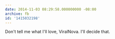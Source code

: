 ```yaml
---
date: 2014-11-03 08:29:58.000000000 -08:00
archive: fb
id: '1415032198'
---
```


Don't tell me what I'll love, ViralNova. I'll decide that.
